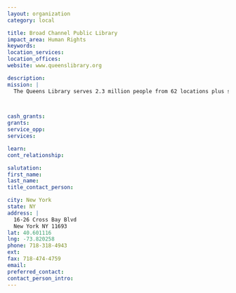 ```yaml
---
layout: organization
category: local

title: Broad Channel Public Library
impact_area: Human Rights
keywords: 
location_services: 
location_offices: 
website: www.queenslibrary.org

description: 
mission: |
  The Queens Library serves 2.3 million people from 62 locations plus seven Adult Learning Centers and two Family Literacy Centers. It circulates among the highest numbers of books and other library materials in the country.

  

cash_grants: 
grants: 
service_opp: 
services: 

learn: 
cont_relationship: 

salutation: 
first_name: 
last_name: 
title_contact_person: 

city: New York
state: NY
address: |
  16-26 Cross Bay Blvd     
  New York NY 11693
lat: 40.601116
lng: -73.820258
phone: 718-318-4943
ext: 
fax: 718-474-4759
email: 
preferred_contact: 
contact_person_intro: 
---
```

